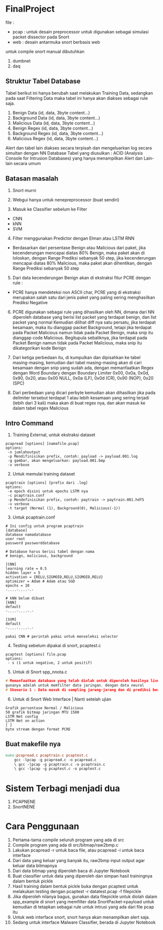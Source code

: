 # FinalProject

file :
* pcap : untuk desain preprocessor untuk digunakan sebagai simulasi packet dissector pada Snort
* web : desain antarmuka snort berbasis web

untuk compile snort manual dibutuhkan
1. dumbnet
2. daq


## Struktur Tabel Database
Tabel berikut ini hanya berubah saat melakukan Training Data, sedangkan pada saat Filtering Data maka tabel ini hanya akan diakses sebagai rule saja.
1. Benign Data (id, data, 3byte content...)
2. Background Data (id, data, 3byte content...)
3. Malicious Data (id, data, 3byte content...)
4. Benign Regex (id, data, 3byte content...)
5. Background Regex (id, data, 3byte content...)
6. Malicious Regex (id, data, 3byte content...)

Alert dan tabel lain diakses secara terpisah dan mengeluarkan log secara simultan dengan NN Database
Tabel yang diusulkan : ACID (Analysis Console for Intrusion Databases)
yang hanya menampilkan Alert dan Lain-lain secara umum


## Batasan masalah
1. Snort murni

2. Webgui hanya untuk nenepreprocessor (buat sendiri)

3. Masuk ke Classifier sebelum ke Filter
 - CNN
 - kNN
 - SVM

4. Filter menggunakan Predictor dengan Elman atau LSTM RNN
 - Berdasarkan dari persentase Benign atau Malicious dari paket, jika kecenderungan mencapai diatas 80% Benign, maka paket akan di loloskan, dengan Range Prediksi sebanyak 50 step, jika kecenderungan mencapai diatas 80% Malicious, maka paket akan dihentikan, dengan Range Prediksi sebanyak 50 step

5. Dari data kecenderungan Benign akan di ekstraksi fitur PCRE dengan rule : 
 - PCRE hanya mendeteksi non ASCII char, PCRE yang di ekstraksi merupakan salah satu dari jenis paket yang paling sering menghasilkan Prediksi Negative

6. PCRE digunakan sebagai rule yang dihasilkan oleh NN, dimana dari NN diperoleh database yang berisi list packet yang terdapat benign, dan list packet yang normal
Kemudian dilihat diff nya satu persatu, jika terdapat kesamaan, maka itu dianggap packet Background, tetapi jika terdapat pada Packet Malicious namun tidak pada Packet Benign, maka snip itu dianggap code Malicious. Begitupula sebaliknya, jika terdapat pada Packet Benign namun tidak pada Packet Malicious, maka snip itu dikategorikan kode Benign

7. Dari ketiga perbedaan itu, di kumpulkan dan dipisahkan ke tabel masing-masing, kemudian dari tabel masing-masing akan di cari kesamaan dengan snip yang sudah ada, dengan memanfaatkan Regex dengan Word Boundary dengan Boundary Limiter 0x00, 0x0a, 0x0d, 0x90, 0x20, atau 0x00 NULL, 0x0a (LF), 0x0d (CR), 0x90 (NOP), 0x20 (SPC) 

8. Dari perbedaan yang dicari perbyte kemudian akan dihasilkan jika pada delimiter tersebut terdapat 1 atau lebih kesamaan yang sering terjadi (lebih dari 3 kali) maka akan di buat regex nya, dan akan masuk ke dalam tabel regex Malicious

## Intro Command

1. Training External, untuk ekstraksi dataset

```console
pcapread [options] [namafile.pcap]
options:
 -n jumlahoutput
 -p Mendifinisikan prefix, contoh: payload -> payload.001.log
 -g gambar, akan mengeluarkan: payload.001.bmp
 -v verbose
```

2. Untuk memulai training dataset

```console
pcaptrain [options] [prefix dari .log]
options:
 -e epoch disini untuk epochs LSTM nya
 -c pcaptrain.conf
 -p Mendefinisikan prefix, contoh: paytrain -> paytrain.001.hdf5
 -v verbose
 -t target (Normal (1), Background(0), Malicious(-1))
```

3. Untuk pcaptrain.conf

```console
# Ini config untuk program pcaptrain
[database]
database namadatabase
user root
password passworddatabase

# Database harus berisi tabel dengan nama
# benign, malicious, background

[CNN]
learning rate = 0.5
hidden layer = 5
activation = {RELU,SIGMOID,RELU,SIGMOID,RELU}
optimizer = Adam # Adam atau SGD
epochs = 10
-....-....-.-

# kNN belum dibuat
[kNN]
default
-....-....-.-

[SVM]
default
-....-....-.-

pakai CNN # perintah pakai untuk menseleksi selector

```

4. Testing sebelum dipakai di snort, pcaptest.c

```console
pcaptest [options] file.pcap
options:
 - s (1 untuk negative, 2 untuk positif) 
```

5. Untuk di Snort spp_nnota.c

```c
# Memanfaatkan database yang telah diolah untuk diperoleh hasilnya live
gunanya adalah untuk memfilter data jaringan, dengan data neural
# Skenario 1 : Data masuk di sampling jarang-jarang dan di prediksi berdasarkan hasil dari LSTM, atau Elman RNN
```

6. Untuk di Snort Web Interface | Nanti setelah ujian

```console
Grafik persentase Normal / Malicious
50 grafik bitmap jaringan MTU 1500
LSTM Net config
LSTM Net on action
[ ]
byte stream dengan format PCRE
```

## Buat makefile nya

```makefile
make:pcapread.c pcaptrain.c pcaptest.c
	gcc -lpcap -g pcapread.c -o pcapread.c
	\ gcc -lpcap -g pcaptrain.c -o pcaptrain.c
	\ gcc -lpcap -g pcaptest.c -o pcaptest.c
```

# Sistem Terbagi menjadi dua
1. PCAPNENE
2. SnortNENE

# Cara Penggunaan
1. Pertama-tama compile seluruh program yang ada di src
2. Compile program yang ada di src/bitmap/raw2bmp.c
3. Lakukan pcapread -r untuk baca file, atau pcapread -i untuk baca interface
4. Dari data yang keluar yang banyak itu, raw2bmp input output agar keluar data bitmapnya
5. Dari data bitmap yang diperoleh baca di Jupyter Notebook
6. Buat classifier untuk data yang diperoleh dan simpan hasil trainingnya dalam bentuk pickle
7. Hasil training dalam bentuk pickle buka dengan pcaptest untuk melakukan testing dengan pcaptest -r datatest.pcap -f filepickle
8. Jika diperoleh nilanya bagus, gunakan data filepickle untuk diolah dalam spp\_example di snort yang memfilter data SnortPacket-\>payload untuk kemudian di tetapkan sebagai rule untuk intrusi yang ada dari file pcap itu
9. Untuk web interface snort, snort hanya akan menampilkan alert saja.
10. Sedang untuk interface Malware Classifier, berada di Jupyter Notebook
